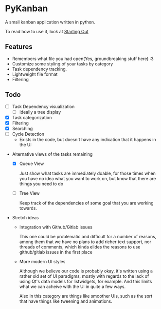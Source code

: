 # PyKanban

A small kanban application written in python.

To read how to use it, look at [Starting Out](docs/starting_out.rst)


## Features

* Remembers what file you had open(Yes, groundbreaking stuff here) :3
* Customize some styling of your tasks by category
* Task dependency tracking.
* Lightweight file format
* Filtering


## Todo


* [ ] Task Dependency visualization
    * [ ] Ideally a tree display
* [X] Task categorization
* [X] Filtering
* [X] Searching
* [ ] Cycle Detection
    * Exists in the code, but doesn't have any indication that it 
      happens in the UI
* Alternative views of the tasks remaining
    - [X] Queue View

      Just show what tasks are immediately doable, for those times when you 
      have no idea what you want to work on, but know that there are things you need to do
    - [ ] Tree View

      Keep track of the dependencies of some goal that you are working towards.
* Stretch ideas
    - Integration with Github/Gitlab issues

      This one could be problematic and difficult for a number of reasons, among them that we have no plans to add richer text support, nor threads of comments, which kinda elides the reasons to use github/gitlab issues in the first place
    - More modern UI styles
      
      Although we believe our code is probably okay, it's written using a rather old set of UI paradigms, mostly with regards to the lack of using Qt's data models for listwidgets, for example. And this limits what we can acheive with the UI in quite a few ways.

      Also in this category are things like smoother UIs, such as the sort that have things like tweening and animations.
